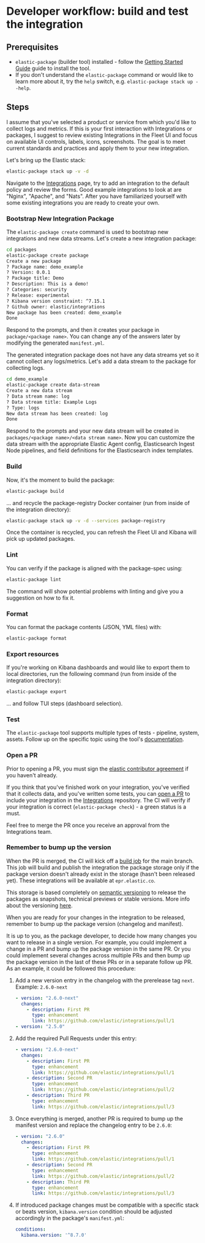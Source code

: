 # Developer workflow: build and test the integration

## Prerequisites

* `elastic-package` (builder tool) installed - follow the [Getting Started Guide](https://github.com/elastic/elastic-package#getting-started) guide to install the tool.
* If you don't understand the `elastic-package` command or would like to learn more about it, try the `help` switch, e.g. `elastic-package stack up --help`.

## Steps

I assume that you've selected a product or service from which you'd like to collect logs and metrics. If this is your
first interaction with Integrations or packages, I suggest to review existing Integrations in the Fleet UI and focus on
available UI controls, labels, icons, screenshots. The goal is to meet current standards and practices and apply them
to your new integration.

Let's bring up the Elastic stack:

```bash
elastic-package stack up -v -d
```

Navigate to the [Integrations](http://localhost:5601/app/fleet#/integration) page, try to add an integration to the default
policy and review the forms. Good example integrations to look at are "Nginx", "Apache", and "Nats". After you have
familiarized yourself with some existing integrations you are ready to create your own.

### Bootstrap New Integration Package

The `elastic-package create` command is used to bootstrap new integrations and
new data streams. Let's create a new integration package:

```bash
cd packages
elastic-package create package
Create a new package
? Package name: demo_example
? Version: 0.0.1
? Package title: Demo
? Description: This is a demo!
? Categories: security
? Release: experimental
? Kibana version constraint: ^7.15.1
? Github owner: elastic/integrations
New package has been created: demo_example
Done
```

Respond to the prompts, and then it creates your package in `package/<package
name>`. You can change any of the answers later by modifying the generated
`manifest.yml`.

The generated integration package does not have any data streams yet so it
cannot collect any logs/metrics. Let's add a data stream to the package for
collecting logs.

```bash
cd demo_example
elastic-package create data-stream
Create a new data stream
? Data stream name: log
? Data stream title: Example Logs
? Type: logs
New data stream has been created: log
Done
```

Respond to the prompts and your new data stream will be created in
`packages/<package name>/<data stream name>`. Now you can customize the data
stream with the appropriate Elastic Agent config, Elasticsearch Ingest Node
pipelines, and field definitions for the Elasticsearch index templates.

### Build

Now, it's the moment to build the package:

```bash
elastic-package build
```

... and recycle the package-registry Docker container (run from inside of the integration directory):

```bash
elastic-package stack up -v -d --services package-registry
```

Once the container is recycled, you can refresh the Fleet UI and Kibana will pick up updated packages.

### Lint

You can verify if the package is aligned with the package-spec using:

```bash
elastic-package lint
```

The command will show potential problems with linting and give you a suggestion on how to fix it.

### Format

You can format the package contents (JSON, YML files) with:

```bash
elastic-package format
```

### Export resources

If you're working on Kibana dashboards and would like to export them to local directories, run the following command
(run from inside of the integration directory):

```bash
elastic-package export
```

... and follow TUI steps (dashboard selection).

### Test

The `elastic-package` tool supports multiple types of tests - pipeline, system, assets. Follow up on the specific topic
using the tool's [documentation](https://github.com/elastic/elastic-package/tree/master/docs/howto).

### Open a PR

Prior to opening a PR, you must sign the [elastic contributor agreement](https://www.elastic.co/contributor-agreement) if you haven't already.

If you think that you've finished work on your integration, you've verified that it collects data, and you've written some tests,
you can [open a PR](https://github.com/elastic/integrations/compare) to include your integration in the [Integrations](https://github.com/elastic/integrations) repository.
The CI will verify if your integration is correct (`elastic-package check`) - a green status is a must.

Feel free to merge the PR once you receive an approval from the Integrations team.

### Remember to bump up the version

When the PR is merged, the CI will kick off a [build job](../.ci/Jenkinsfile) for the main branch. This job will build and publish the integration
the package storage only if the package version doesn't already exist in the storage (hasn't been released yet).
These integrations will be available at `epr.elastic.co`.

This storage is based completely on [semantic versioning](https://semver.org) to release the packages as snapshots, technical previews or stable versions.
More info about the versioning [here](https://github.com/elastic/elastic-package/blob/main/docs/howto/use_package_storage_v2.md#prerelease-and-stable-version).

When you are ready for your changes in the integration to be released, remember to bump up the package version (changelog and manifest).

It is up to you, as the package developer, to decide how many changes you want to release in a single version.
For example, you could implement a change in a PR and bump up the package version in the same PR. Or you could
implement several changes across multiple PRs and then bump up the package version in the last of these PRs
or in a separate follow up PR. As an example, it could be followed this procedure:

1. Add a new version entry in the changelog with the prerelease tag `next`. Example: `2.6.0-next`
   ```yaml
   - version: "2.6.0-next"
     changes:
       - description: First PR
         type: enhancement
         link: https://github.com/elastic/integrations/pull/1
   - version: "2.5.0"
   ```
2. Add the required Pull Requests under this entry:
   ```yaml
   - version: "2.6.0-next"
     changes:
       - description: First PR
         type: enhancement
         link: https://github.com/elastic/integrations/pull/1
       - description: Second PR
         type: enhancement
         link: https://github.com/elastic/integrations/pull/2
       - description: Third PR
         type: enhancement
         link: https://github.com/elastic/integrations/pull/3
   ```
3. Once everything is merged, another PR is required to bump up the manifest version and replace the changelog entry to be `2.6.0`:
   ```yaml
   - version: "2.6.0"
     changes:
       - description: First PR
         type: enhancement
         link: https://github.com/elastic/integrations/pull/1
       - description: Second PR
         type: enhancement
         link: https://github.com/elastic/integrations/pull/2
       - description: Third PR
         type: enhancement
         link: https://github.com/elastic/integrations/pull/3
   ```
4. If introduced package changes must be compatible with a specific stack or beats version, `kibana.version` condition should be adjusted accordingly in the package's `manifest.yml`:
    ```yaml
    conditions:
      kibana.version: '^8.7.0'
    ```
